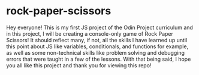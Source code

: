# rock-paper-scissors

Hey everyone! This is my first JS project of the Odin Project curriculum and in this project, I will be creating a console-only game of Rock Paper Scissors! It should reflect many, if not, all the skills I have learned up until this point about JS like variables, conditionals, and functions for example, as well as some non-technical skills like problem solving and debugging errors that were taught in a few of the lessons. With that being said, I hope you all like this project and thank you for viewing this repo!